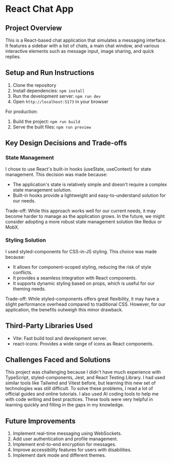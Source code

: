 # React Chat App

## Project Overview

This is a React-based chat application that simulates a messaging interface. It features a sidebar with a list of chats, a main chat window, and various interactive elements such as message input, image sharing, and quick replies.

## Setup and Run Instructions

1. Clone the repository
2. Install dependencies: `npm install`
3. Run the development server: `npm run dev`
4. Open `http://localhost:5173` in your browser

For production:

1. Build the project: `npm run build`
2. Serve the built files: `npm run preview`

## Key Design Decisions and Trade-offs

### State Management

I chose to use React's built-in hooks (useState, useContext) for state management. This decision was made because:

- The application's state is relatively simple and doesn't require a complex state management solution.
- Built-in hooks provide a lightweight and easy-to-understand solution for our needs.

Trade-off: While this approach works well for our current needs, it may become harder to manage as the application grows. In the future, we might consider adopting a more robust state management solution like Redux or MobX.

### Styling Solution

I used styled-components for CSS-in-JS styling. This choice was made because:

- It allows for component-scoped styling, reducing the risk of style conflicts.
- It provides a seamless integration with React components.
- It supports dynamic styling based on props, which is useful for our theming needs.

Trade-off: While styled-components offers great flexibility, it may have a slight performance overhead compared to traditional CSS. However, for our application, the benefits outweigh this minor drawback.

## Third-Party Libraries Used

- Vite: Fast build tool and development server.
- react-icons: Provides a wide range of icons as React components.

## Challenges Faced and Solutions

This project was challenging because I didn't have much experience with TypeScript, styled-components, Jest, and React Testing Library. I had used similar tools like Tailwind and Vitest before, but learning this new set of technologies was still difficult. To solve these problems, I read a lot of official guides and online tutorials. I also used AI coding tools to help me with code writing and best practices. These tools were very helpful in learning quickly and filling in the gaps in my knowledge.

## Future Improvements

1. Implement real-time messaging using WebSockets.
2. Add user authentication and profile management.
3. Implement end-to-end encryption for messages.
4. Improve accessibility features for users with disabilities.
5. Implement dark mode and different themes.
